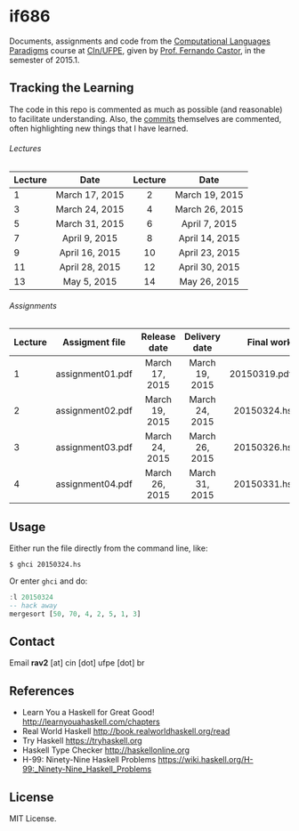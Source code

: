# if686

Documents, assignments and code from the [Computational Languages Paradigms] course at [CIn/UFPE], given by [Prof. Fernando Castor], in the semester of 2015.1.

## Tracking the Learning

The code in this repo is commented as much as possible (and reasonable) to facilitate understanding. Also, the [commits] themselves are commented, often highlighting new things that I have learned.

###### Lectures

| Lecture         | Date             | Lecture         | Date             |
| ----------------|:----------------:|:---------------:|:----------------:|
| 1               | March 17, 2015   | 2               | March 19, 2015   |
| 3               | March 24, 2015   | 4               | March 26, 2015   |
| 5               | March 31, 2015   | 6               | April 7, 2015    |
| 7               | April 9, 2015    | 8               | April 14, 2015   |
| 9               | April 16, 2015   | 10              | April 23, 2015   |
| 11              | April 28, 2015   | 12              | April 30, 2015   |
| 13              | May 5, 2015      | 14              | May 26, 2015     |

###### Assignments


| Lecture | Assigment file    | Release date    | Delivery date   | Final work     | Status       |
| --------|:-----------------:|:---------------:|:---------------:|---------------:|-------------:|
| 1       | assignment01.pdf  | March 17, 2015  | March 19, 2015  | 20150319.pdf   | **finished** |
| 2       | assignment02.pdf  | March 19, 2015  | March 24, 2015  | 20150324.hs    | **finished** |
| 3       | assignment03.pdf  | March 24, 2015  | March 26, 2015  | 20150326.hs    | _pending_    |
| 4       | assignment04.pdf  | March 26, 2015  | March 31, 2015  | 20150331.hs    | _pending_    |

## Usage

Either run the file directly from the command line, like:

`$ ghci 20150324.hs`

Or enter `ghci` and do:

```haskell
:l 20150324
-- hack away
mergesort [50, 70, 4, 2, 5, 1, 3]
```

## Contact

Email **rav2** [at] cin [dot] ufpe [dot] br

## References

* Learn You a Haskell for Great Good! http://learnyouahaskell.com/chapters
* Real World Haskell http://book.realworldhaskell.org/read
* Try Haskell https://tryhaskell.org
* Haskell Type Checker http://haskellonline.org
* H-99: Ninety-Nine Haskell Problems https://wiki.haskell.org/H-99:_Ninety-Nine_Haskell_Problems

## License

MIT License.

[Computational Languages Paradigms]: https://sites.google.com/a/cin.ufpe.br/if686
[CIn/UFPE]: http://www2.cin.ufpe.br/site/index.php
[Prof. Fernando Castor]: http://www.cin.ufpe.br/~fjclf
[commits]: https://github.com/rodrigoalvesvieira/if686/commits/master
